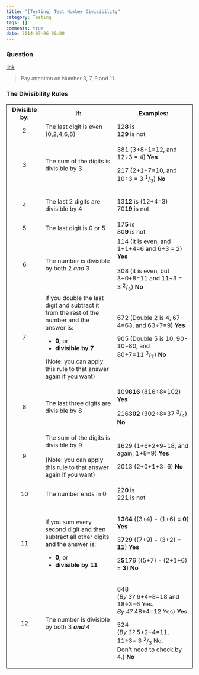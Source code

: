 ```yaml
---
title: "[Testing] Test Number Divisibility"
category: Testing
tags: []
comments: true
date: 2014-07-26 00:00
---
```



### Question

[link](http://www.mathsisfun.com/divisibility-rules.html)

> Pay attention on Number 3, 7, 9 and 11.

### The Divisibility Rules

<table border="0" align="center" style='border:1px solid black'>
							    <tbody><tr align="center">
								    <th width="100" class="bg-color bg-img font-color">Divisible by:</th>
									<th width="300" class="bg-color bg-img font-color">If:</th>
									<th width="300" class="bg-color bg-img font-color">Examples:</th>
								</tr>
							    <tr>
								    <td class="large bg-color bg-img font-color" align="center">2</td>
									<td class="bg-color bg-img font-color">The last digit is even (0,2,4,6,8)</td>
									<td class="bg-color bg-img font-color">12<b>8</b> is<br>
									12<b>9</b> is not								</td>
								</tr>
							    <tr>
								    <td class="large bg-color bg-img font-color" align="center">3</td>
									<td class="bg-color bg-img font-color">The sum of the digits is divisible by 3</td>
									<td class="bg-color bg-img font-color">
									    <p class="font-color">381 (3+8+1=12, and 12÷3 = 4) <b>Yes</b><br>
									</p>
										<p class="font-color">217 (2+1+7=10, and 10÷3 = 3&nbsp;<span class="frac font-color"><sup>1</sup>/<sub>3</sub></span>) <b>No</b></p>									</td>
								</tr>
							    <tr>
								    <td class="large bg-color bg-img font-color" align="center">4</td>
									<td class="bg-color bg-img font-color">The last 2 digits are divisible by 4</td>
									<td class="bg-color bg-img font-color">
										<p class="font-color">13<b>12</b> is<b></b> (12÷4=3)<br>
									70<b>19</b> is not </p>								  </td>
								</tr>
							    <tr>
								    <td class="large bg-color bg-img font-color" align="center">5</td>
									<td class="bg-color bg-img font-color">The last digit is 0 or 5</td>
									<td class="bg-color bg-img font-color">17<b>5</b> is<br>
									80<b>9</b> is not								</td>
								</tr>
							    <tr>
								    <td class="large bg-color bg-img font-color" align="center">6</td>
									<td class="bg-color bg-img font-color">The number is divisible by both 2 <i>and</i> 3</td>
									<td class="bg-color bg-img font-color">
										114 (it is even, and 1+1+4=6 and 6÷3 = 2) <b>Yes</b><br>
										<br>
										308 (it is even, but 3+0+8=11 and 11÷3 = 3&nbsp;<span class="frac font-color"><sup>2</sup>/<sub>3</sub></span>) <b>No</b>									</td>
								</tr>
							    <tr>
								    <td class="large bg-color bg-img font-color" align="center">7</td>
									<td class="bg-color bg-img font-color">If you double the last digit and subtract it from the rest of the number and 
									  the answer  is:
									  <ul class="bg-color bg-img font-color">
                                        <li><b>0</b>, or </li>
									    <li><b>divisible by 7</b></li>
							      </ul>
									  (Note: you can apply this rule to that answer again if you want)</td>
									<td class="bg-color bg-img font-color">
										<p class="font-color">672 (Double 2 is 4, 67-4=63, and 63÷7=9) <b>Yes</b></p>
										<p class="font-color">905 (Double 5 is 10, 90-10=80, and 80÷7=11&nbsp;<span class="frac font-color"><sup>3</sup>/<sub>7</sub></span>) <b>No<br>
									  </b></p>									</td>
								</tr>
							    <tr>
								    <td class="large bg-color bg-img font-color" align="center">8</td>
									<td class="bg-color bg-img font-color">The last three digits are divisible by 8</td>
									<td class="bg-color bg-img font-color">
										<p class="font-color">109<b>816</b> (816÷8=102) <b>Yes</b></p>
										<p class="font-color">216<b>302</b> (302÷8=37&nbsp;<span class="frac font-color"><sup>3</sup>/<sub>4</sub></span>) <b>No</b></p>									</td>
								</tr>
							    <tr>
								    <td class="large bg-color bg-img font-color" align="center">9</td>
									<td class="bg-color bg-img font-color">The sum of the digits is divisible by 9<br>
									  <br>
								  (Note: you can apply this rule to that answer again if you want)</td>
									<td class="bg-color bg-img font-color">
										<p class="font-color">1629 (1+6+2+9=18, and again, 1+8=9) <b>Yes</b></p>
										<p class="font-color">2013 (2+0+1+3=6) <b>No</b></p>								  </td>
								</tr>
							    <tr>
								    <td class="large bg-color bg-img font-color" align="center">10</td>
									<td class="bg-color bg-img font-color">The number ends in 0</td>
									<td class="bg-color bg-img font-color">
										<p class="font-color">22<b>0</b> is<br>
											22<b>1</b> is not									  </p>								  </td>
								</tr>
							    <tr>
								    <td class="large bg-color bg-img font-color" align="center">11</td>
									<td class="bg-color bg-img font-color"><p class="font-color">If you sum every second digit and then subtract all other digits and the answer  is:</p>
								      <ul class="bg-color bg-img font-color">
								        <li><b>0</b>, or </li>
								        <li><b>divisible by 11</b></li>
	                  </ul>							        </td>
									<td class="bg-color bg-img font-color">
										<p class="font-color">1<b>3</b>6<b>4</b> ((3+4) - (1+6) = <b>0</b>) <b>Yes</b></p>
										<p class="font-color">3<b>7</b>2<b>9</b> ((7+9) - (3+2) = <b>11</b>) <b>Yes</b></p>
									  <p class="font-color">2<b>5</b>1<b>7</b>6 ((5+7) - (2+1+6) = <b>3</b>) <b>No</b></p>								  </td>
								</tr>
							    <tr>
								    <td class="large bg-color bg-img font-color" align="center" height="16">12</td>
									<td height="16" class="bg-color bg-img font-color">The number is divisible by both 3 <i><b>and</b></i> 4</td>
									<td height="16" class="bg-color bg-img font-color">
										<p class="font-color">648 <br>
										(<i>By 3?</i> 6+4+8=18 and 18÷3=6 Yes. <br>
										<i>By 4?</i> 48÷4=12 Yes) <b>Yes</b></p>
										<p class="font-color">524 <br>
										(<i>By 3?</i> 5+2+4=11, 11÷3= 3&nbsp;<span class="frac font-color"><sup>2</sup>/<sub>3</sub></span> No. <br>
										Don't need to check by 4.) <b>No</b></p>
</td>
</tr>
</tbody>
</table>
